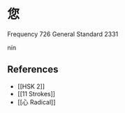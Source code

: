 # 您
Frequency 726
General Standard 2331

nín


## References
- [[HSK 2]]
- [[11 Strokes]]
- [[心 Radical]]